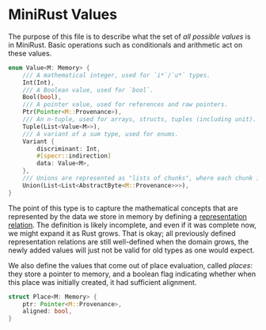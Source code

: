 # MiniRust Values

The purpose of this file is to describe what the set of *all possible values* is in MiniRust.
Basic operations such as conditionals and arithmetic act on these values.

```rust
enum Value<M: Memory> {
    /// A mathematical integer, used for `i*`/`u*` types.
    Int(Int),
    /// A Boolean value, used for `bool`.
    Bool(bool),
    /// A pointer value, used for references and raw pointers.
    Ptr(Pointer<M::Provenance>),
    /// An n-tuple, used for arrays, structs, tuples (including unit).
    Tuple(List<Value<M>>),
    /// A variant of a sum type, used for enums.
    Variant {
        discriminant: Int,
        #[specr::indirection]
        data: Value<M>,
    },
    /// Unions are represented as "lists of chunks", where each chunk is just a raw list of bytes.
    Union(List<List<AbstractByte<M::Provenance>>>),
}
```

The point of this type is to capture the mathematical concepts that are represented by the data we store in memory by defining a [representation relation](representation.md).
The definition is likely incomplete, and even if it was complete now, we might expand it as Rust grows.
That is okay; all previously defined representation relations are still well-defined when the domain grows, the newly added values will just not be valid for old types as one would expect.

We also define the values that come out of place evaluation, called *places*:
they store a pointer to memory, and a boolean flag indicating whether when this place was initially created, it had sufficient alignment.

```rust
struct Place<M: Memory> {
    ptr: Pointer<M::Provenance>,
    aligned: bool,
}
```

